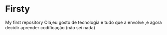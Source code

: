 # Firsty
My first repository
Olá,eu gosto de tecnologia e tudo que a envolve ,e agora decidir aprender codificação (não sei nada)
